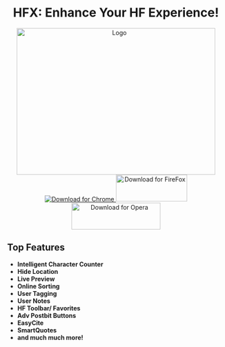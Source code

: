 <div align="center">
  <h1>
    HFX: Enhance Your HF Experience!
  </h1>
  <img src="https://raw.githubusercontent.com/xadamxk/HFX/master/images/banner-large.png"  width="460" height="340" title="Logo"  />
  <br />
  <a align="center" href="https://chrome.google.com/webstore/detail/hf-xtension/hcfofmfmidhgbblcnnipcphhegcmdeeb">
    <img src="https://developer.chrome.com/webstore/images/ChromeWebStore_BadgeWBorder_v2_206x58.png" title="Download for Chrome"  />
  </a>
  <a align="center" href="https://github.com/xadamxk/HFX/releases/latest">
    <img src="https://raw.githubusercontent.com/xadamxk/HFX/master/images/FireFoxWebStore01.png" width="165" height="62" title="Download for FireFox"  />
  </a>
  <a align="center" href="https://github.com/xadamxk/HFX/wiki/Installing-HFX-on-Opera-Browser">
    <img src="https://raw.githubusercontent.com/xadamxk/HFX/master/images/OperaWebStore01.png" width="206" height="62" title="Download for Opera"  />
  </a>
  <br>
</div>

<h2>Top Features</h2>
<ul>
  <li><b>Intelligent Character Counter</b></li>
  <li><b>Hide Location</b></li>
  <li><b>Live Preview</b></li>
  <li><b>Online Sorting</b></li>
  <li><b>User Tagging</b></li>
  <li><b>User Notes</b></li>
  <li><b>HF Toolbar/ Favorites</b></li>
  <li><b>Adv Postbit Buttons</b></li>
  <li><b>EasyCite</b></li>
  <li><b>SmartQuotes</b></li>
  <li><b>and much much more!</b></li>
</ul>
